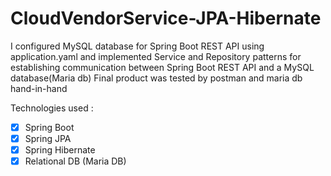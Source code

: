 # CloudVendorService-JPA-Hibernate
I configured MySQL database for Spring Boot REST API using application.yaml and implemented Service and Repository patterns for establishing communication between Spring Boot REST API and a MySQL database(Maria db) Final product was tested by postman and maria db hand-in-hand

Technologies used :
- [x] Spring Boot
- [x] Spring JPA 
- [x] Spring Hibernate
- [x] Relational DB (Maria DB)
